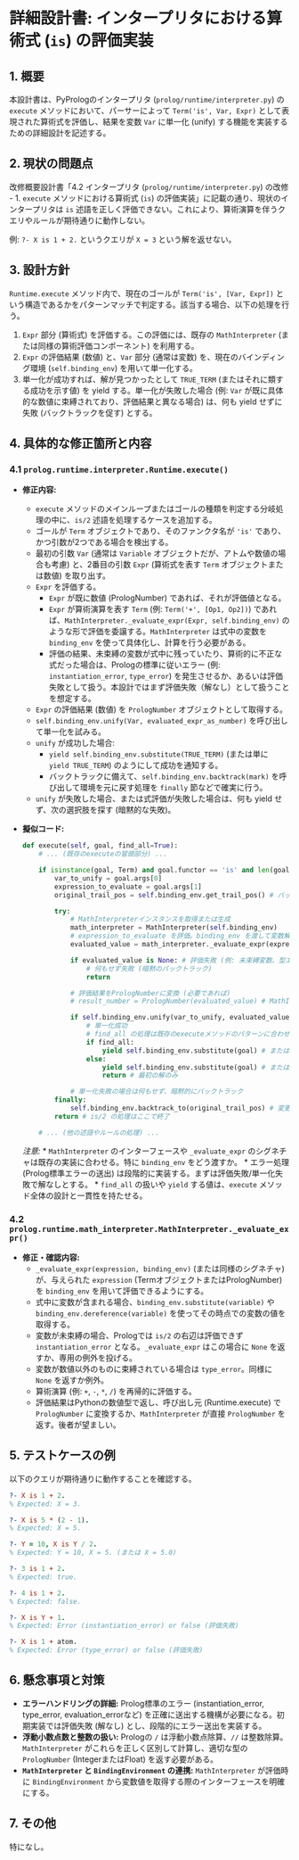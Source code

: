 # 詳細設計書: インタープリタにおける算術式 (`is`) の評価実装

## 1. 概要

本設計書は、PyPrologのインタープリタ (`prolog/runtime/interpreter.py`) の `execute` メソッドにおいて、パーサーによって `Term('is', Var, Expr)` として表現された算術式を評価し、結果を変数 `Var` に単一化 (unify) する機能を実装するための詳細設計を記述する。

## 2. 現状の問題点

改修概要設計書「4.2 インタープリタ (`prolog/runtime/interpreter.py`) の改修 - 1. `execute` メソッドにおける算術式 (`is`) の評価実装」に記載の通り、現状のインタープリタは `is` 述語を正しく評価できない。これにより、算術演算を伴うクエリやルールが期待通りに動作しない。

例: `?- X is 1 + 2.` というクエリが `X = 3` という解を返せない。

## 3. 設計方針

`Runtime.execute` メソッド内で、現在のゴールが `Term('is', [Var, Expr])` という構造であるかをパターンマッチで判定する。該当する場合、以下の処理を行う。

1.  `Expr` 部分 (算術式) を評価する。この評価には、既存の `MathInterpreter` (または同様の算術評価コンポーネント) を利用する。
2.  `Expr` の評価結果 (数値) と、`Var` 部分 (通常は変数) を、現在のバインディング環境 (`self.binding_env`) を用いて単一化する。
3.  単一化が成功すれば、解が見つかったとして `TRUE_TERM` (またはそれに類する成功を示す値) を yield する。単一化が失敗した場合 (例: `Var` が既に具体的な数値に束縛されており、評価結果と異なる場合) は、何も yield せずに失敗 (バックトラックを促す) とする。

## 4. 具体的な修正箇所と内容

### 4.1 `prolog.runtime.interpreter.Runtime.execute()`

*   **修正内容:**
    *   `execute` メソッドのメインループまたはゴールの種類を判定する分岐処理の中に、`is/2` 述語を処理するケースを追加する。
    *   ゴールが `Term` オブジェクトであり、そのファンクタ名が `'is'` であり、かつ引数が2つである場合を検出する。
    *   最初の引数 `Var` (通常は `Variable` オブジェクトだが、アトムや数値の場合も考慮) と、2番目の引数 `Expr` (算術式を表す `Term` オブジェクトまたは数値) を取り出す。
    *   `Expr` を評価する。
        *   `Expr` が既に数値 (PrologNumber) であれば、それが評価値となる。
        *   `Expr` が算術演算を表す `Term` (例: `Term('+', [Op1, Op2])`) であれば、`MathInterpreter._evaluate_expr(Expr, self.binding_env)` のような形で評価を委譲する。`MathInterpreter` は式中の変数を `binding_env` を使って具体化し、計算を行う必要がある。
        *   評価の結果、未束縛の変数が式中に残っていたり、算術的に不正な式だった場合は、Prologの標準に従いエラー (例: `instantiation_error`, `type_error`) を発生させるか、あるいは評価失敗として扱う。本設計ではまず評価失敗（解なし）として扱うことを想定する。
    *   `Expr` の評価結果 (数値) を `PrologNumber` オブジェクトとして取得する。
    *   `self.binding_env.unify(Var, evaluated_expr_as_number)` を呼び出して単一化を試みる。
    *   `unify` が成功した場合:
        *   `yield self.binding_env.substitute(TRUE_TERM)` (または単に `yield TRUE_TERM`) のようにして成功を通知する。
        *   バックトラックに備えて、`self.binding_env.backtrack(mark)` を呼び出して環境を元に戻す処理を `finally` 節などで確実に行う。
    *   `unify` が失敗した場合、または式評価が失敗した場合は、何も yield せず、次の選択肢を探す (暗黙的な失敗)。

*   **擬似コード:**
    ```python
    def execute(self, goal, find_all=True):
        # ... (既存のexecuteの冒頭部分) ...

        if isinstance(goal, Term) and goal.functor == 'is' and len(goal.args) == 2:
            var_to_unify = goal.args[0]
            expression_to_evaluate = goal.args[1]
            original_trail_pos = self.binding_env.get_trail_pos() # バックトラック用

            try:
                # MathInterpreterインスタンスを取得または生成
                math_interpreter = MathInterpreter(self.binding_env)
                # expression_to_evaluate を評価。binding_env を渡して変数解決させる
                evaluated_value = math_interpreter._evaluate_expr(expression_to_evaluate)

                if evaluated_value is None: # 評価失敗 (例: 未束縛変数、型エラー)
                    # 何もせず失敗 (暗黙のバックトラック)
                    return

                # 評価結果をPrologNumberに変換 (必要であれば)
                # result_number = PrologNumber(evaluated_value) # MathInterpreterがPrologNumberを返すなら不要

                if self.binding_env.unify(var_to_unify, evaluated_value):
                    # 単一化成功
                    # find_all の処理は既存のexecuteメソッドのパターンに合わせる
                    if find_all:
                        yield self.binding_env.substitute(goal) # または TRUE_TERM
                    else:
                        yield self.binding_env.substitute(goal) # または TRUE_TERM
                        return # 最初の解のみ

                # 単一化失敗の場合は何もせず、暗黙的にバックトラック
            finally:
                self.binding_env.backtrack_to(original_trail_pos) # 変更を元に戻す
            return # is/2 の処理はここで終了

        # ... (他の述語やルールの処理) ...
    ```
    *注意:*
        *   `MathInterpreter` のインターフェースや `_evaluate_expr` のシグネチャは既存の実装に合わせる。特に `binding_env` をどう渡すか。
        *   エラー処理 (Prolog標準エラーの送出) は段階的に実装する。まずは評価失敗/単一化失敗で解なしとする。
        *   `find_all` の扱いや `yield` する値は、`execute` メソッド全体の設計と一貫性を持たせる。

### 4.2 `prolog.runtime.math_interpreter.MathInterpreter._evaluate_expr()`

*   **修正・確認内容:**
    *   `_evaluate_expr(expression, binding_env)` (または同様のシグネチャ) が、与えられた `expression` (TermオブジェクトまたはPrologNumber) を `binding_env` を用いて評価できるようにする。
    *   式中に変数が含まれる場合、`binding_env.substitute(variable)` や `binding_env.dereference(variable)` を使ってその時点での変数の値を取得する。
    *   変数が未束縛の場合、Prologでは `is/2` の右辺は評価できず `instantiation_error` となる。`_evaluate_expr` はこの場合に `None` を返すか、専用の例外を投げる。
    *   変数が数値以外のものに束縛されている場合は `type_error`。同様に `None` を返すか例外。
    *   算術演算 (例: `+`, `-`, `*`, `/`) を再帰的に評価する。
    *   評価結果はPythonの数値型で返し、呼び出し元 (Runtime.execute) で `PrologNumber` に変換するか、`MathInterpreter` が直接 `PrologNumber` を返す。後者が望ましい。

## 5. テストケースの例

以下のクエリが期待通りに動作することを確認する。

```prolog
?- X is 1 + 2.
% Expected: X = 3.

?- X is 5 * (2 - 1).
% Expected: X = 5.

?- Y = 10, X is Y / 2.
% Expected: Y = 10, X = 5. (または X = 5.0)

?- 3 is 1 + 2.
% Expected: true.

?- 4 is 1 + 2.
% Expected: false.

?- X is Y + 1.
% Expected: Error (instantiation_error) or false (評価失敗)

?- X is 1 + atom.
% Expected: Error (type_error) or false (評価失敗)
```

## 6. 懸念事項と対策

*   **エラーハンドリングの詳細:** Prolog標準のエラー (instantiation_error, type_error, evaluation_errorなど) を正確に送出する機構が必要になる。初期実装では評価失敗 (解なし) とし、段階的にエラー送出を実装する。
*   **浮動小数点数と整数の扱い:** Prologの `/` は浮動小数点除算、`//` は整数除算。`MathInterpreter` がこれらを正しく区別して計算し、適切な型の `PrologNumber` (IntegerまたはFloat) を返す必要がある。
*   **`MathInterpreter` と `BindingEnvironment` の連携:** `MathInterpreter` が評価時に `BindingEnvironment` から変数値を取得する際のインターフェースを明確にする。

## 7. その他

特になし。
